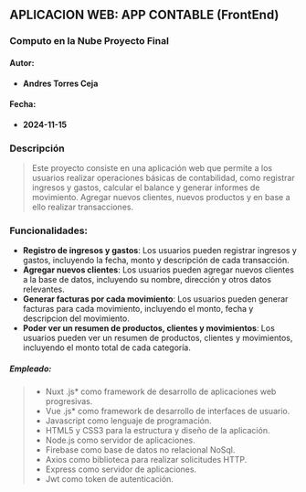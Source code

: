 ## APLICACION WEB: APP CONTABLE (FrontEnd)
### Computo en la Nube Proyecto Final
#### Autor:
*   **Andres Torres Ceja**
#### Fecha:
*   **2024-11-15**
### Descripción
>Este proyecto consiste en una aplicación web que permite a los usuarios realizar operaciones básicas de contabilidad, como registrar ingresos y gastos, calcular el balance y generar informes de movimiento. Agregar nuevos clientes, nuevos productos y en base a ello realizar transacciones.
### Funcionalidades:
- **Registro de ingresos y gastos**: Los usuarios pueden registrar ingresos y gastos, incluyendo la fecha, monto y descripción de cada transacción.
- **Agregar nuevos clientes**: Los usuarios pueden agregar nuevos clientes a la base de datos, incluyendo su nombre, dirección y otros datos relevantes.
- **Generar facturas por cada movimiento**: Los usuarios pueden generar facturas para cada movimiento, incluyendo el monto, fecha y descripcion del movimiento.
- **Poder ver un resumen de productos, clientes y movimientos**: Los usuarios pueden ver un resumen de productos, clientes y movimientos, incluyendo el monto total de cada categoría.

##### Empleado:
>* Nuxt .js* como framework de desarrollo de aplicaciones web progresivas.
>* Vue .js* como framework de desarrollo de interfaces de usuario.
>* Javascript como lenguaje de programación.
>* HTML5 y CSS3 para la estructura y diseño de la aplicación.
>* Node.js como servidor de aplicaciones.
>* Firebase como base de datos no relacional NoSql.
>* Axios como biblioteca para realizar solicitudes HTTP.
>* Express como servidor de aplicaciones.
>* Jwt como token de autenticación.